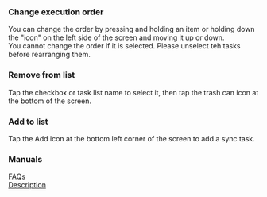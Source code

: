 ### Change execution order  
You can change the order by pressing and holding an item or holding down the "icon" on the left side of the screen and moving it up or down.  
You cannot change the order if it is selected. Please unselect teh tasks before rearranging them.  

### Remove from list  
Tap the checkbox or task list name to select it, then tap the trash can icon at the bottom of the screen.  

### Add to list  
Tap the Add icon at the bottom left corner of the screen to add a sync task.  

### Manuals  
[FAQs](https://sentaroh.github.io/Documents/SMBSync3/SMBSync3_FAQ_EN.htm)  
[Description](https://sentaroh.github.io/Documents/SMBSync3/SMBSync3_Desc_EN.htm)  
